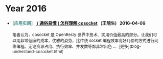 <!---
    @title         社区博客
    @creator
    @created
    @modifier
    @modifier_link
    @modified
    @changes
--->


# Year 2016

* #### <font color=#4d8d89> \[应用实践\] </font> &nbsp; [❲通俗易懂❳​怎样理解 cosocket](blog-understand-cosocket.html) &nbsp; \(王院生\) &nbsp; 2016-04-06

    <font size="2">
    笔者认为，cosocket 是 OpenResty 世界中技术、实用价值最高的部分。让我们可以用非常低廉的成本，优雅的姿势，比传统 socket 编程效率高好几倍的方式进行网络编程。无论资源占用、执行效率、并发数等都非常出色 ... &nbsp;[更多](blog-understand-cosocket.html)
    </font>
